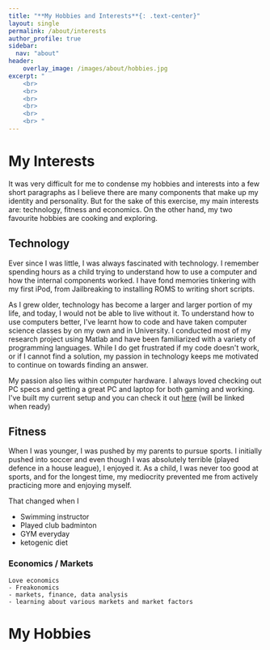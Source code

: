 ```yaml
---
title: "**My Hobbies and Interests**{: .text-center}"
layout: single
permalink: /about/interests
author_profile: true
sidebar:
  nav: "about"
header:
    overlay_image: /images/about/hobbies.jpg
excerpt: "
    <br>
    <br>
    <br>
    <br>
    <br>
    <br> "
---
```


# My Interests

It was very difficult for me to condense my hobbies and interests into a few short paragraphs as I believe there are many components that make up my identity and personality. But for the sake of this exercise, my main interests are: technology, fitness and economics. On the other hand, my two favourite hobbies are cooking and exploring. 

## Technology 
    
Ever since I was little, I was always fascinated with technology. I remember spending hours as a child trying to understand how to use a computer and how the internal components worked. I have fond memories tinkering with my first iPod, from Jailbreaking to installing ROMS to writing short scripts. 
    
As I grew older, technology has become a larger and larger portion of my life, and today, I would not be able to live without it. To understand how to use computers better, I've learnt how to code and have taken computer science classes by on my own and in University. I conducted most of my research project using Matlab and have been familiarized with a variety of programming languages. While I do get frustrated if my code doesn't work, or if I cannot find a solution, my passion in technology keeps me motivated to continue on towards finding an answer. 

My passion also lies within computer hardware. I always loved checking out PC specs and getting a great PC and laptop for both gaming and working. I've built my current setup and you can check it out [here](/#) (will be linked when ready)

## Fitness 

When I was younger, I was pushed by my parents to pursue sports. I initially pushed into soccer and even though I was absolutely terrible (played defence in a house league), I enjoyed it. As a child, I was never too good at sports, and for the longest time, my mediocrity prevented me from actively practicing more and enjoying myself. 

That changed when I 

  - Swimming instructor 
  - Played club badminton 
  - GYM everyday 
  - ketogenic diet 
    
### Economics / Markets
    Love economics 
    - Freakonomics 
    - markets, finance, data analysis 
    - learning about various markets and market factors 
	
# My Hobbies


